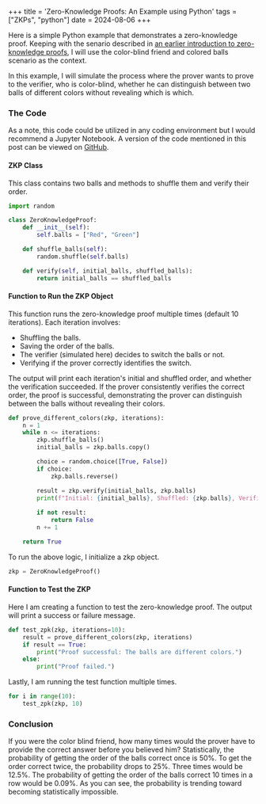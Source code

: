 +++
title = 'Zero-Knowledge Proofs: An Example using Python'
tags = ["ZKPs", "python"]
date = 2024-08-06
+++

Here is a simple Python example that demonstrates a zero-knowledge proof. Keeping with the senario described in [an earlier introduction to zero-knowledge proofs](https://blog.agilephd.com/posts/zero_knowlege_proof/), I will use the color-blind friend and colored balls scenario as the context.

In this example, I will simulate the process where the prover wants to prove to the verifier, who is color-blind, whether he can distinguish between two balls of different colors without revealing which is which.

### The Code

As a note, this code could be utilized in any coding environment but I would recommend a Jupyter Notebook.  A version of the code mentioned in this post can be viewed on [GitHub](https://github.com/cavalryjim/zkp_example).

#### ZKP Class

This class contains two balls and methods to shuffle them and verify their order.

```python
import random

class ZeroKnowledgeProof:
    def __init__(self):
        self.balls = ["Red", "Green"]

    def shuffle_balls(self):
        random.shuffle(self.balls)

    def verify(self, initial_balls, shuffled_balls):
        return initial_balls == shuffled_balls
```

#### Function to Run the ZKP Object

This function runs the zero-knowledge proof multiple times (default 10 iterations). Each iteration involves:
- Shuffling the balls.
- Saving the order of the balls.
- The verifier (simulated here) decides to switch the balls or not.
- Verifying if the prover correctly identifies the switch.

The output will print each iteration's initial and shuffled order, and whether the verification succeeded. If the prover consistently verifies the correct order, the proof is successful, demonstrating the prover can distinguish between the balls without revealing their colors.

```python
def prove_different_colors(zkp, iterations):
    n = 1
    while n <= iterations:
        zkp.shuffle_balls()
        initial_balls = zkp.balls.copy()

        choice = random.choice([True, False])  
        if choice:
            zkp.balls.reverse()

        result = zkp.verify(initial_balls, zkp.balls)
        print(f"Initial: {initial_balls}, Shuffled: {zkp.balls}, Verified: {result}")
        
        if not result:
            return False
        n += 1

    return True
```

To run the above logic, I initialize a zkp object.

```python
zkp = ZeroKnowledgeProof()
```

#### Function to Test the ZKP

Here I am creating a function to test the zero-knowledge proof.  The output will print a success or failure message.

```python
def test_zpk(zkp, iterations=10):
    result = prove_different_colors(zkp, iterations)
    if result == True:
        print("Proof successful: The balls are different colors.")
    else:
        print("Proof failed.")
```

Lastly, I am running the test function multiple times.

```python
for i in range(10):
    test_zpk(zkp, 10)
```

### Conclusion

If you were the color blind friend, how many times would the prover have to provide the correct answer before you believed him?  Statistically, the probability of getting the order of the balls correct once is 50%.  To get the order correct twice, the probability drops to 25%.  Three times would be 12.5%.  The probability of getting the order of the balls correct 10 times in a row would be 0.09%.  As you can see, the probability is trending toward becoming statistically impossible.



